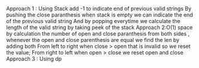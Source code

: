Approach 1 :
Using Stack add -1 to indicate end of previous valid strings
By pushing the close paranthesis when stack is empty we can indicate the end of the previous valid string
And by popping everytime we calculate the length of the valid string by taking peek of the stack
​
Approach 2:O(1) space
​
by calculation the number of open and close paranthesis from both sides , whenever the open and close parenthesis are equal we find the len by adding both
From left to right when close > open that is invalid so we reset the value;
From right to left when open > close we reset open and close
​
Approach 3 : Using dp
​